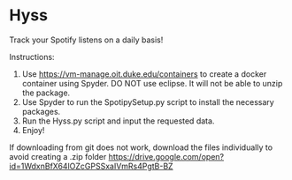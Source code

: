 # Hyss
Track your Spotify listens on a daily basis!

Instructions:
1. Use https://vm-manage.oit.duke.edu/containers to create a docker container using Spyder. 
   DO NOT use eclipse. It will not be able to unzip the package. 
2. Use Spyder to run the SpotipySetup.py script to install the necessary packages.
3. Run the Hyss.py script and input the requested data.
4. Enjoy!


If downloading from git does not work, download the files individually to avoid creating a .zip folder
https://drive.google.com/open?id=1WdxnBfX64lOZcGPSSxaIVmRs4PgtB-BZ
